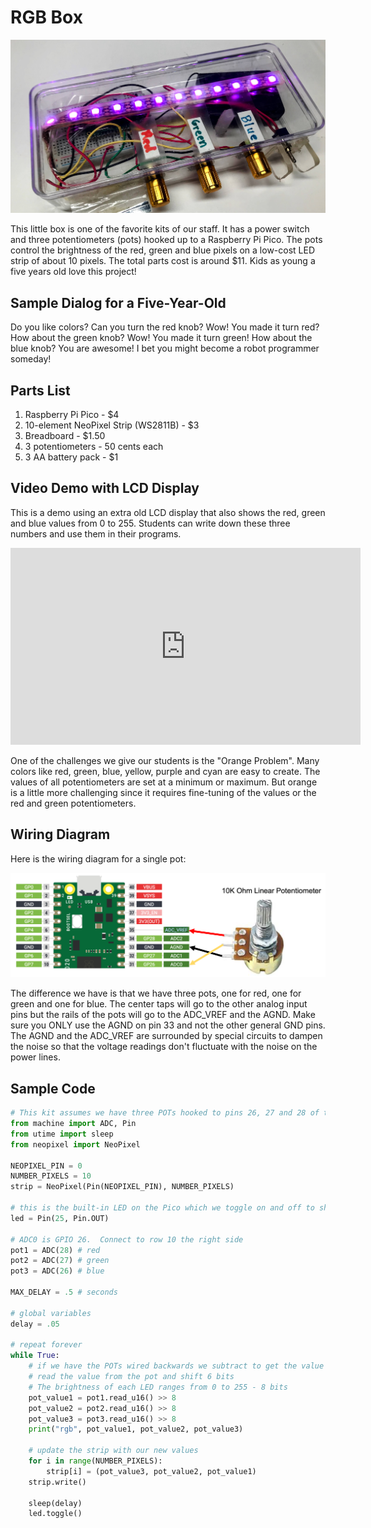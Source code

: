 # RGB Box

![RGB Box](../img/rgb-box.jpg)

This little box is one of the favorite kits of our staff.
It has a power switch and three potentiometers (pots) hooked up to a Raspberry Pi Pico.  The pots control the brightness of the red, green and blue pixels on a low-cost LED strip of about 10 pixels.  The total parts cost is around $11.  Kids as young a five years old love this project!

## Sample Dialog for a Five-Year-Old

Do you like colors?  Can you turn the red knob?
Wow!  You made it turn red?  How about the green
knob? Wow! You made it turn green! How about
the blue knob?  You are awesome!  I bet you might
become a robot programmer someday!

## Parts List

1. Raspberry Pi Pico - $4
2. 10-element NeoPixel Strip (WS2811B) - $3
3. Breadboard - $1.50
4. 3 potentiometers - 50 cents each
5. 3 AA battery pack - $1

## Video Demo with LCD Display

This is a demo using an extra old LCD display that also
shows the red, green and blue values from 0 to 255.
Students can write down these three numbers and use
them in their programs.

<iframe width="560" height="315" src="https://www.youtube.com/embed/3Pi7bfh5pbo?si=Zux6YfCs8E6icNnH" title="YouTube video player" frameborder="0" allow="accelerometer; autoplay; clipboard-write; encrypted-media; gyroscope; picture-in-picture; web-share" allowfullscreen></iframe>

One of the challenges we give our students is the "Orange Problem".  Many colors like red, green, blue, yellow, purple and cyan are easy to create.  The values of all potentiometers are set at a minimum or maximum.  But orange is a little more challenging since it requires fine-tuning of the values or the red and green potentiometers.

## Wiring Diagram

Here is the wiring diagram for a single pot:

![Pot Circuit Diagram](../img/pot-circuit-diagram.png)

The difference we have is that we have three pots, one for red, one for green and one for blue.  The center taps will go
to the other analog input pins but the rails of the pots will
go to the ADC_VREF and the AGND.  Make sure you ONLY use
the AGND on pin 33 and not the other general GND pins.  The
AGND and the ADC_VREF are surrounded by special circuits to
dampen the noise so that the voltage readings don't fluctuate
with the noise on the power lines.

## Sample Code

```python
# This kit assumes we have three POTs hooked to pins 26, 27 and 28 of the Pico.
from machine import ADC, Pin
from utime import sleep
from neopixel import NeoPixel

NEOPIXEL_PIN = 0
NUMBER_PIXELS = 10
strip = NeoPixel(Pin(NEOPIXEL_PIN), NUMBER_PIXELS)

# this is the built-in LED on the Pico which we toggle on and off to show sampling
led = Pin(25, Pin.OUT)

# ADC0 is GPIO 26.  Connect to row 10 the right side
pot1 = ADC(28) # red
pot2 = ADC(27) # green
pot3 = ADC(26) # blue

MAX_DELAY = .5 # seconds

# global variables
delay = .05

# repeat forever
while True:
    # if we have the POTs wired backwards we subtract to get the value
    # read the value from the pot and shift 6 bits
    # The brightness of each LED ranges from 0 to 255 - 8 bits
    pot_value1 = pot1.read_u16() >> 8 
    pot_value2 = pot2.read_u16() >> 8
    pot_value3 = pot3.read_u16() >> 8
    print("rgb", pot_value1, pot_value2, pot_value3)
    
    # update the strip with our new values
    for i in range(NUMBER_PIXELS):
        strip[i] = (pot_value3, pot_value2, pot_value1)
    strip.write()
    
    sleep(delay)
    led.toggle()
```